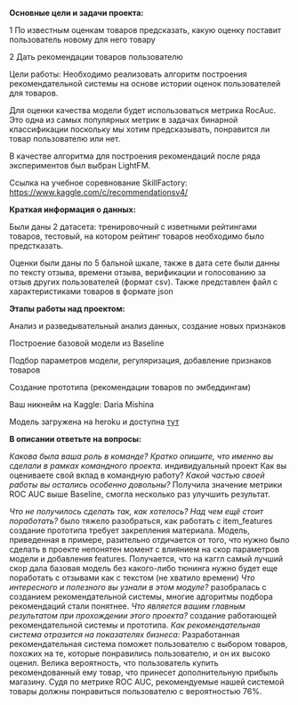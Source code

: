 __Основные цели и задачи проекта:__

1 По известным оценкам товаров предсказать, какую оценку поставит пользователь новому для него товару

2 Дать рекомендации товаров пользователю

Цели работы:
Необходимо реализовать алгоритм построения рекомендательной системы на основе истории оценок пользователей для товаров.

Для оценки качества модели будет использоваться метрика RocAuc. Это одна из самых популярных метрик в задачах бинарной классификации поскольку мы хотим предсказывать, понравится ли товар пользователю или нет.

В качестве алгоритма для построения рекомендаций после ряда экспериментов был выбран LightFM.

Ссылка на учебное соревнование SkillFactory: https://www.kaggle.com/c/recommendationsv4/


__Краткая информация о данных:__

Были даны 2 датасета: тренировочный с изветными рейтингами товаров, тестовый, на котором рейтинг товаров необходимо было предстказать.

Оценки были даны по 5 бальной шкале, также в дата сете были данны по тексту отзыва, времени отзыва, верификации и голосованию за отзыв других пользователей (формат csv). Также представлен файл с характеристиками товаров в формате json

__Этапы работы над проектом:__

Анализ и разведывательный анализ данных, создание новых признаков

Построение базовой модели из Baseline

Подбор параметров модели, регуляризация, добавление признаков товаров

Создание прототипа (рекомендации товаров по эмбеддингам)

Ваш никнейм на Kaggle: Daria Mishina

Модель загружена на heroku и доступна [тут](https://lit-refuge-86212.herokuapp.com/)

__В описании ответьте на вопросы:__

_Какова была ваша роль в команде? Кратко опишите, что именно вы сделали в рамках командного проекта._
индивидуальный проект
Как вы оцениваете свой вклад в командную работу?
_Какой частью своей работы вы остались особенно довольны?_
Получила значение метрики ROC AUC выше Baseline, смогла несколько раз улучшить результат.

_Что не получилось сделать так, как хотелось? Над чем ещё стоит поработать?_
было тяжело разобраться, как работать с item_features
создание прототипа требует закрепления материала. Модель, приведенная в примере, разительно отдичается от того, что нужно было сделать в проекте
непонятен момент с влиянием на скор параметров модели и добавления features. Получается, что на каггл самый лучший скор дала базовая модель без какого-либо тюнинга
нужно будет еще поработать с отзывами как с текстом (не хватило времени)
_Что интересного и полезного вы узнали в этом модуле?_
разобралась с созданием рекомендательной системы, многие адгоритмы подбора рекомендаций стали понятнее.
_Что является вашим главным результатом при прохождении этого проекта?_
создание работающей рекомендательной системы и прототипа.
_Как рекомендательная система отразится на показателях бизнеса:_ 
Разработанная рекомендательная система поможет пользователю с выбором товаров, похожих на те, которые понравились пользователю, и он их высоко оценил. Велика вероятность, что пользователь купить рекомендованный ему товар, что принесет дополнительную прибыль магазину. Судя по метрике ROC AUC, рекомендуемые нашей системой товары должны понравиться пользователю с вероятностью 76%.
